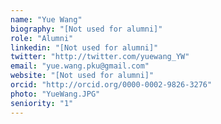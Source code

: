 ```yaml
---
name: "Yue Wang"
biography: "[Not used for alumni]"
role: "Alumni"
linkedin: "[Not used for alumni]"
twitter: "http://twitter.com/yuewang_YW"
email: "yue.wang.pku@gmail.com"
website: "[Not used for alumni]"
orcid: "http://orcid.org/0000-0002-9826-3276"
photo: "YueWang.JPG"
seniority: "1"
---
```

